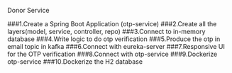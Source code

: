 Donor Service

###1.Create a Spring Boot Application (otp-service)
###2.Create all the layers(model, service, controller, repo)
###3.Connect to in-memory database
###4.Write logic to do otp verification
###5.Produce the otp in email topic in kafka
###6.Connect with eureka-server
###7.Responsive UI for the OTP verification
###8.Connect with otp-service
###9.Dockerize otp-service
###10.Dockerize the H2 database